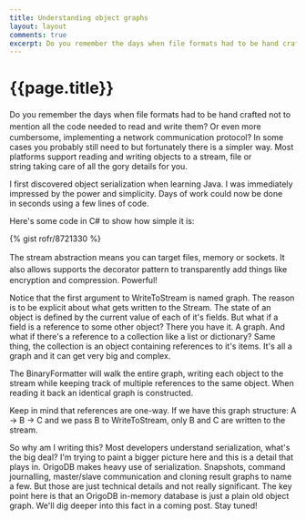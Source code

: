 ```yaml
---
title: Understanding object graphs
layout: layout
comments: true
excerpt: Do you remember the days when file formats had to be hand crafted not to mention all </span>the code needed to read and write them? Or even more cumbersome, implementing a network communication protocol? In some cases you probably still need to but fortunately there is a simpler way. Most platforms support reading and writing objects to a stream, file or string taking care of all the gory details for you. I first discovered object serialization when learning Java. I was immediately impressed by the power and simplicity. Days of work could now be done in seconds using a few lines of code.
---
```


# {{page.title}}
<span style="line-height: 1.5em;">Do you remember the days when file formats had to be hand crafted not to mention all </span>the code needed to read and write them? Or even more cumbersome, implementing a network communication protocol? In some cases you probably still need to but fortunately there is a simpler way. Most platforms support reading and writing objects to a stream, file or string taking care of all the gory details for you.

I first discovered object serialization when learning Java. I was immediately impressed by the power and simplicity. Days of work could now be done in seconds using a few lines of code.

Here's some code in C# to show how simple it is:

{% gist rofr/8721330 %}

<span style="line-height: 1.5em;">The stream abstraction means you can target files, memory or sockets. It also allows supports </span>the decorator pattern to transparently add things like encryption and compression. Powerful!

Notice that the first argument to WriteToStream is named graph. The reason is to be explicit about what gets written to the Stream. The state of an object is defined by the current value of each of it's fields. But what if a field is a reference to some other object? There you have it. A graph. And what if there's a reference to a collection like a list or dictionary? Same thing, the collection is an object containing references to it's items. It's all a graph and it can get very big and complex.

The BinaryFormatter will walk the entire graph, writing each object to the stream while keeping track of multiple references to the same object. When reading it back an identical graph is constructed.

Keep in mind that references are one-way. If we have this graph structure: A -&gt; B -&gt; C and we pass B to WriteToStream, only B and C are written to the stream.

So why am I writing this? Most developers understand serialization, what's the big deal? I'm trying to paint a bigger picture here and this is a detail that plays in. OrigoDB makes heavy use of serialization. Snapshots, command journalling, master/slave communication and cloning result graphs to name a few. But those are just technical details and not really significant. The key point here is that an OrigoDB in-memory database is just a plain old object graph. We'll dig deeper into this fact in a coming post. Stay tuned!
